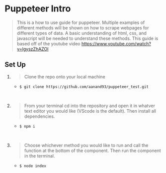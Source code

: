 # Puppeteer Intro

> This is a how to use guide for puppeteer. Multiple examples of different methods will be shown on how to scrape webpages for different types of data. A basic understanding of html, css, and javascript will be needed to understand these methods. This guide is based off of the youtube video https://www.youtube.com/watch?v=lgyszZhAZOI

## Set Up

1. > Clone the repo onto your local machine

   - `$ git clone https://github.com/aanand93/puppeteer_test.git`

<br/>

2. > From your terminal cd into the repository and open it in whatver text editor you would like (VScode is the default). Then install all dependencies.
   - `$ npm i`

<br/>

3. > Choose whichever method you would like to run and call the function at the bottom of the component. Then run the component in the terminal.
   - `$ node index`

